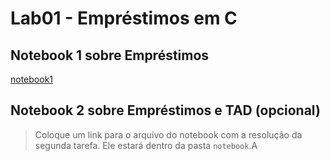 # Lab01 - Empréstimos em C

## Notebook 1 sobre Empréstimos

[notebook1](https://github.com/leofavacho/MC322/blob/main/lab01/notebook/emprestimo01-ra247226.ipynb)

## Notebook 2 sobre Empréstimos e TAD (opcional)

> Coloque um link para o arquivo do notebook com a resolução da segunda tarefa. Ele estará dentro da pasta `notebook`.A
